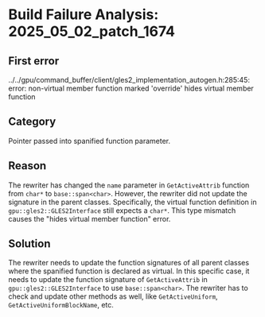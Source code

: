 # Build Failure Analysis: 2025_05_02_patch_1674

## First error

../../gpu/command_buffer/client/gles2_implementation_autogen.h:285:45: error: non-virtual member function marked 'override' hides virtual member function

## Category
Pointer passed into spanified function parameter.

## Reason
The rewriter has changed the `name` parameter in `GetActiveAttrib` function from `char*` to `base::span<char>`. However, the rewriter did not update the signature in the parent classes. Specifically, the virtual function definition in `gpu::gles2::GLES2Interface` still expects a `char*`. This type mismatch causes the "hides virtual member function" error.

## Solution
The rewriter needs to update the function signatures of all parent classes where the spanified function is declared as virtual. In this specific case, it needs to update the function signature of `GetActiveAttrib` in `gpu::gles2::GLES2Interface` to use `base::span<char>`. The rewriter has to check and update other methods as well, like `GetActiveUniform`, `GetActiveUniformBlockName`, etc.